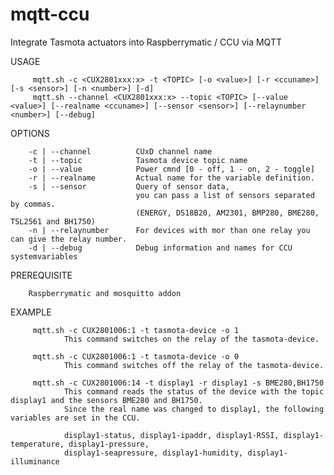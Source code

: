 # mqtt-ccu
Integrate Tasmota actuators into Raspberrymatic / CCU via MQTT

USAGE

         mqtt.sh -c <CUX2801xxx:x> -t <TOPIC> [-o <value>] [-r <ccuname>] [-s <sensor>] [-n <number>] [-d]
         mqtt.sh --channel <CUX2801xxx:x> --topic <TOPIC> [--value <value>] [--realname <ccuname>] [--sensor <sensor>] [--relaynumber <number>] [--debug]

OPTIONS
 
        -c | --channel          CUxD channel name
        -t | --topic            Tasmota device topic name
        -o | --value            Power cmnd [0 - off, 1 - on, 2 - toggle]
        -r | --realname         Actual name for the variable definition.
        -s | --sensor           Query of sensor data,
                                you can pass a list of sensors separated by commas.
                                (ENERGY, DS18B20, AM2301, BMP280, BME280, TSL2561 and BH1750)
        -n | --relaynumber      For devices with mor than one relay you can give the relay number.
        -d | --debug            Debug information and names for CCU systemvariables

PREREQUISITE
 
        Raspberrymatic and mosquitto addon

EXAMPLE
 
         mqtt.sh -c CUX2801006:1 -t tasmota-device -o 1
                This command switches on the relay of the tasmota-device.

         mqtt.sh -c CUX2801006:1 -t tasmota-device -o 0
                This command switches off the relay of the tasmota-device.

         mqtt.sh -c CUX2801006:14 -t display1 -r display1 -s BME280,BH1750
                This command reads the status of the device with the topic display1 and the sensors BME280 and BH1750.
                Since the real name was changed to display1, the following variables are set in the CCU.

                display1-status, display1-ipaddr, display1-RSSI, display1-temperature, display1-pressure,
                display1-seapressure, display1-humidity, display1-illuminance
